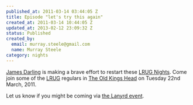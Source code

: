 ```yaml
--- 
published_at: 2011-03-14 03:44:05 Z
title: Episode "let's try this again"
created_at: 2011-03-14 10:44:05 Z
updated_at: 2013-02-12 23:09:32 Z
status: Published
created_by: 
  email: murray.steele@gmail.com
  name: Murray Steele
category: nights
---
```


[James Darling](http://twitter.com/abscond/) is making a brave effort to restart these [LRUG Nights](/nights).  Come join some of the [LRUG](/) regulars in [The Old Kings Head](http://www.fancyapint.com/pubs/pub437.php) on Tuesday 22nd March, 2011. 

Let us know if you might be coming via [the Lanyrd event](http://lanyrd.com/2011/lrug-nights-march/).
